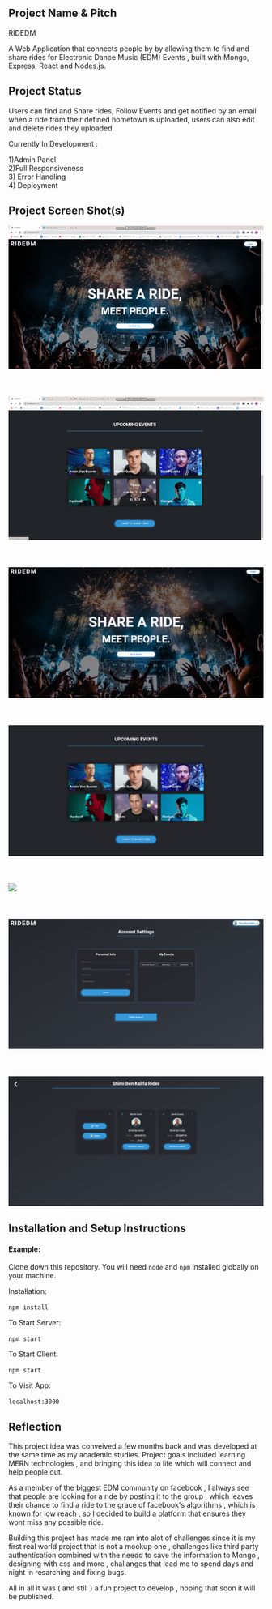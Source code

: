 ## Project Name & Pitch

RIDEDM

A Web Application that connects people by by allowing them to find and share rides for Electronic Dance Music (EDM) Events , built with Mongo, Express, React and Nodes.js.

## Project Status

Users can find and Share rides, Follow Events and get notified by an email when a ride from their defined hometown is uploaded,  users can also edit and delete rides they uploaded.

Currently In Development : 

1)Admin Panel
<br/>
2)Full Responsiveness
<br/>
3) Error Handling
<br/>
4) Deployment

## Project Screen Shot(s)
 

![](first.gif)
<br/>
<br/>
<br/>
<br/>
![](second.gif)
<br/>
<br/>
<br/>
<br/>
![](Landing.png)
<br/>
<br/>
<br/>
<br/>
![](Events.png)
<br/>
<br/>
<br/>
<br/>
![](EventsRides.png)
<br/>
<br/>
<br/>
<br/>
![](Profile.png)
<br/>
<br/>
<br/>
<br/>
![](MyRides.png)





## Installation and Setup Instructions

#### Example:  

Clone down this repository. You will need `node` and `npm` installed globally on your machine.  

Installation:

`npm install`  

To Start Server:

`npm start`  

To Start Client:

`npm start`

To Visit App:

`localhost:3000`  

## Reflection


This project idea was conveived a few months back and was developed at the same time as my academic studies. Project goals included learning MERN technologies , and bringing this idea to life which will connect and help people out. 

As a member of the biggest EDM community on facebook , I always see that people are looking for a ride by posting it to the group , which leaves their chance to find a ride to the grace of facebook's algorithms , which is known for low reach , so I decided to build a platform that ensures they wont miss any possible ride.

Building this project has made me ran into alot of challenges since it is my first real world project that is not a mockup one , challenges like third party authentication combined with the needd to save the information to Mongo , designing with css and more , challanges that lead me to spend days and night in resarching and fixing bugs. 

All in all it was ( and still ) a fun project to develop , hoping that soon it will be published.

